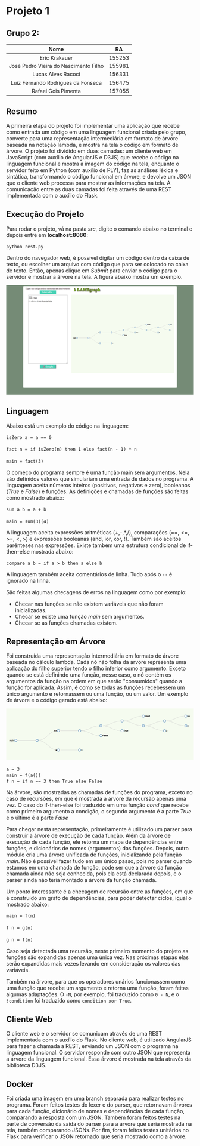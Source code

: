 # Projeto 1

## Grupo 2:

|                  Nome                 |   RA   |
|:-------------------------------------:|:------:|
|             Eric Krakauer             | 155253 |
| José Pedro Vieira do Nascimento Filho | 155981 |
|           Lucas Alves Racoci          | 156331 |
|   Luiz Fernando Rodrigues da Fonseca  | 156475 |
|          Rafael Gois Pimenta          | 157055 |

## Resumo

A primeira etapa do projeto foi implementar uma aplicação que recebe como entrada um código em uma linguagem funcional criada pelo grupo, converte para uma representação intermediária em formato de árvore baseada na notação lambda, e mostra na tela o código em formato de árvore. O projeto foi dividido em duas camadas: um cliente web em JavaScript (com auxílio de AngularJS e D3JS) que recebe o código na linguagem funcional e mostra a imagem do código na tela, enquanto o servidor feito em Python (com auxílio de PLY), faz as análises léxica e sintática, transformando o código funcional em árvore, e devolve um JSON que o cliente web processa para mostrar as informações na tela. A comunicação entre as duas camadas foi feita através de uma REST implementada com o auxílio do Flask.

## Execução do Projeto

Para rodar o projeto, vá na pasta *src*, digite o comando abaixo no terminal e depois entre em **localhost:8080**:

```
python rest.py
```

Dentro do navegador web, é possível digitar um código dentro da caixa de texto, ou escolher um arquivo com código que para ser colocado na caixa de texto. Então, apenas clique em *Submit* para enviar o código para o servidor e mostrar a árvore na tela. A figura abaixo mostra um exemplo.

![](tela.png)

## Linguagem

Abaixo está um exemplo do código na linguagem:

```
isZero a = a == 0

fact n = if isZero(n) then 1 else fact(n - 1) * n

main = fact(3)
```

O começo do programa sempre é uma função main sem argumentos. Nela são definidos valores que simulariam uma entrada de dados no programa. A linguagem aceita números inteiros (positivos, negativos e zero), booleanos (*True* e *False*) e funções. As definições e chamadas de funções são feitas como mostrado abaixo:

```
sum a b = a + b

main = sum(3)(4)
```

A linguagem aceita expressões aritméticas (+,-,*,/), comparações (==, <=, >=, <, >) e expressões booleanas (and, ior, xor, !). Também são aceitos parênteses nas expressões. Existe também uma estrutura condicional de if-then-else mostrada abaixo:

```
compare a b = if a > b then a else b
```

A linguagem também aceita comentários de linha. Tudo após o ```--``` é ignorado na linha.

São feitas algumas checagens de erros na linguagem como por exemplo:

- Checar nas funções se não existem variáveis que não foram inicializadas.
- Checar se existe uma função *main* sem argumentos.
- Checar se as funções chamadas existem.

## Representação em Árvore

Foi construída uma representação intermediária em formato de árvore baseada no cálculo lambda. Cada nó não folha da árvore representa uma aplicação do filho superior tendo o filho inferior como argumento. Exceto quando se está definindo uma função, nesse caso, o nó contém os argumentos da função na ordem em que serão "consumidos" quando a função for aplicada. Assim, é como se todas as funções recebessem um único argumento e retornassem ou uma função, ou um valor. Um exemplo de árvore e o código gerado está abaixo:

![](arvore.png)

```
a = 3
main = f(a())
f n = if n == 3 then True else False
```

Na árvore, são mostradas as chamadas de funções do programa, exceto no caso de recursões, em que é mostrada a árvore da recursão apenas uma vez. O caso do if-then-else foi traduzido em uma função *cond* que recebe como primeiro argumento a condição, o segundo argumento é a parte *True* e o último é a parte *False*

Para chegar nesta representação, primeiramente é utilizado um parser para construir a árvore de execução de cada função. Além da árvore de execução de cada função, ele retorna um mapa de dependências entre funções, e dicionários de nomes (argumentos) das funções. Depois, outro módulo cria uma árvore unificada de funções, inicializando pela função *main*. Não é possível fazer tudo em um único passo, pois no parser quando estamos em uma chamada de função, pode ser que a árvore da função chamada ainda não seja conhecida, pois ela está declarada depois, e o parser ainda não teria montado a árvore da função chamada.

Um ponto interessante é a checagem de recursão entre as funções, em que é construído um grafo de dependências, para poder detectar ciclos, igual o mostrado abaixo:

```
main = f(n)

f n = g(n)

g n = f(n)
```

Caso seja detectada uma recursão, neste primeiro momento do projeto as funções são expandidas apenas uma única vez. Nas próximas etapas elas serão expandidas mais vezes levando em consideração os valores das variáveis.

Também na árvore, para que os operadores unários funcionassem como uma função que recebe um argumento e retorna uma função, foram feitas algumas adaptações. O ```-N```, por exemplo, foi traduzido como ```0 - N```, e o ```!condition``` foi traduzido como ```condition xor True```.

## Cliente Web

O cliente web e o servidor se comunicam através de uma REST implementada com o auxílio do Flask. No cliente web, é utilizado AngularJS para fazer a chamada a REST, enviando um JSON com o programa na linguagem funcional. O servidor responde com outro JSON que representa a árvore da linguagem funcional. Essa árvore é mostrada na tela através da biblioteca D3JS.

## Docker

Foi criada uma imagem em uma branch separada para realizar testes no programa. Foram feitos testes do lexer e do parser, que retornavam árvores para cada função, dicionário de nomes e dependências de cada função, comparando a resposta com um JSON. Também foram feitos testes na parte de conversão da saída do parser para a árvore que seria mostrada na tela, também comparando JSONs. Por fim, foram feitos testes unitários no Flask para verificar o JSON retornado que seria mostrado como a árvore.


